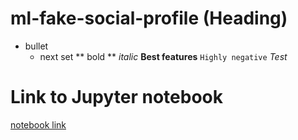 # ml-fake-social-profile (Heading)
- bullet
  - next set
** bold **
_italic_
__Best features__
`Highly negative`
*Test*


# Link to Jupyter notebook
[notebook link](https://github.com/vishalnigam/ml-fake-social-profile/blob/main/user-account.ipynb)